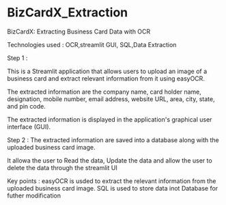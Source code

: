# BizCardX_Extraction
BizCardX: Extracting Business Card Data with OCR

Technologies used : OCR,streamlit GUI, SQL,Data Extraction

Step 1 : 

This is a Streamlit application that allows users to
upload an image of a business card and extract relevant information from it using
easyOCR. 

The extracted information are the company name, card holder
name, designation, mobile number, email address, website URL, area, city, state,
and pin code. 

The extracted information is displayed in the application's
graphical user interface (GUI).

Step 2 : 
The extracted information are saved into a database along with the uploaded business card image. 

It allowa the user to Read the data,
Update the data and allow the user to delete the data through the streamlit UI


Key points :
easyOCR is usded to extract the relevant information from the uploaded business card image.
SQL is used to store data inot Database for futher modification



